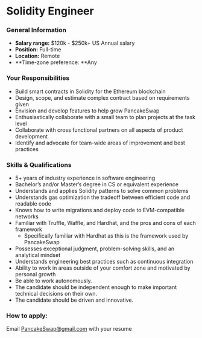 # Solidity Engineer

### **General Information**

* **Salary range:** $120k - $250k+ US Annual salary
* **Position:** Full-time
* **Location:** Remote
* **Time-zone preference: **Any

### Your Responsibilities

* Build smart contracts in Solidity for the Ethereum blockchain
* Design, scope, and estimate complex contract based on requirements given
* Envision and develop features to help grow PancakeSwap
* Enthusiastically collaborate with a small team to plan projects at the task level
* Collaborate with cross functional partners on all aspects of product development
* Identify and advocate for team-wide areas of improvement and best practices

### Skills & Qualifications

* 5+ years of industry experience in software engineering
* Bachelor’s and/or Master’s degree in CS or equivalent experience
* Understands and applies Solidity patterns to solve common problems
* Understands gas optimization the tradeoff between efficient code and readable code
* Knows how to write migrations and deploy code to EVM-compatible networks
* Familiar with Truffle, Waffle, and Hardhat, and the pros and cons of each framework
  * Specifically familiar with Hardhat as this is the framework used by PancakeSwap
* Possesses exceptional judgment, problem-solving skills, and an analytical mindset
* Understands engineering best practices such as continuous integration
* Ability to work in areas outside of your comfort zone and motivated by personal growth
* Be able to work autonomously.
* The candidate should be independent enough to make important technical decisions on their own.
* The candidate should be driven and innovative.

### How to apply:

Email PancakeSwap@gmail.com with your resume
